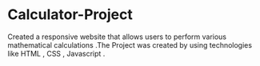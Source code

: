 # Calculator-Project
Created a responsive website that allows users to perform various mathematical calculations .The Project was created by using technologies like HTML , CSS , Javascript .  
